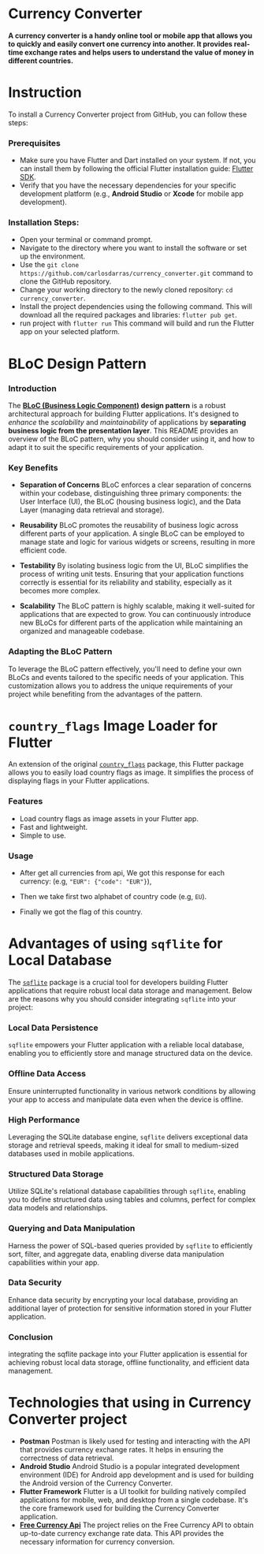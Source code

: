 # Currency Converter

**A currency converter is a handy online tool or mobile app that allows you to quickly and easily convert one currency into another. It provides real-time exchange rates and helps users to understand the value of money in different countries.**



# Instruction

  To install a Currency Converter project from GitHub, you can follow these steps:

### Prerequisites

- Make sure you have Flutter and Dart installed on your system. If not, you can install them by following the official Flutter installation guide:
  [Flutter SDK](https://flutter.dev/docs/get-started/install).
- Verify that you have the necessary dependencies for your specific development platform (e.g., **Android Studio** or **Xcode** for mobile app development).

### Installation Steps:

- Open your terminal or command prompt.
- Navigate to the directory where you want to install the software or set up the environment.
- Use the `git clone https://github.com/carlosdarras/currency_converter.git` command to clone the GitHub repository.
- Change your working directory to the newly cloned repository: `cd currency_converter`.
- Install the project dependencies using the following command. This will download all the required packages and libraries: `flutter pub get`.
- run project with `flutter run` This command will build and run the Flutter app on your selected platform.



# BLoC Design Pattern

### Introduction

The **[BLoC (Business Logic Component)](https://bloclibrary.dev/#/) design pattern** is a robust architectural approach for building Flutter applications. It's designed to *enhance* the *scalability* and *maintainability* of applications by **separating business logic from the presentation layer**. This README provides an overview of the BLoC pattern, why you should consider using it, and how to adapt it to suit the specific requirements of your application.

### Key Benefits
- **Separation of Concerns**
  BLoC enforces a clear separation of concerns within your codebase, distinguishing three primary components: the User Interface (UI), the BLoC (housing business logic), and the 
  Data Layer (managing data retrieval and storage).

- **Reusability**
  BLoC promotes the reusability of business logic across different parts of your application. A single BLoC can be employed to manage state and logic for various widgets or 
  screens, resulting in more efficient code.

- **Testability**
  By isolating business logic from the UI, BLoC simplifies the process of writing unit tests. Ensuring that your application functions correctly is essential for its reliability 
  and stability, especially as it becomes more complex.

- **Scalability**
  The BLoC pattern is highly scalable, making it well-suited for applications that are expected to grow. You can continuously introduce new BLoCs for different parts of the 
  application while maintaining an organized and manageable codebase.

### Adapting the BLoC Pattern

To leverage the BLoC pattern effectively, you'll need to define your own BLoCs and events tailored to the specific needs of your application. This customization allows you to address the unique requirements of your project while benefiting from the advantages of the pattern.



# `country_flags` Image Loader for Flutter

An extension of the original [`country_flags`](https://pub.dev/packages/country_flags) package, this Flutter package allows you to easily load country flags as image. 
It simplifies the process of displaying flags in your Flutter applications.

### Features

- Load country flags as image assets in your Flutter app.
- Fast and lightweight.
- Simple to use.


### Usage
- After get all currencies from api, We got this response for each currency:
  (e.g,
  `"EUR": {"code": "EUR"}`),

- Then we take first two alphabet of country code (e.g, `EU`).
- Finally we got the flag of this country.



# Advantages of using `sqflite` for Local Database
The [`sqflite`](https://pub.dev/packages/sqflite) package is a crucial tool for developers building Flutter applications that require robust local data storage and management. Below are the reasons why you should consider integrating `sqflite` into your project:

### Local Data Persistence
`sqflite` empowers your Flutter application with a reliable local database, enabling you to efficiently store and manage structured data on the device.

### Offline Data Access
Ensure uninterrupted functionality in various network conditions by allowing your app to access and manipulate data even when the device is offline.

### High Performance
Leveraging the SQLite database engine, `sqflite` delivers exceptional data storage and retrieval speeds, making it ideal for small to medium-sized databases used in mobile applications.

### Structured Data Storage
Utilize SQLite's relational database capabilities through `sqflite`, enabling you to define structured data using tables and columns, perfect for complex data models and relationships.

### Querying and Data Manipulation
Harness the power of SQL-based queries provided by `sqflite` to efficiently sort, filter, and aggregate data, enabling diverse data manipulation capabilities within your app.

### Data Security
Enhance data security by encrypting your local database, providing an additional layer of protection for sensitive information stored in your Flutter application.

### Conclusion
integrating the sqflite package into your Flutter application is essential for achieving robust local data storage, offline functionality, and efficient data management. 


# Technologies that using in **Currency Converter** project
- **Postman**
  Postman is likely used for testing and interacting with the API that provides currency exchange rates. It helps in ensuring the correctness of data retrieval.
- **Android Studio**
  Android Studio is a popular integrated development environment (IDE) for Android app development and is used for building the Android version of the Currency Converter.
- **Flutter Framework**
  Flutter is a UI toolkit for building natively compiled applications for mobile, web, and desktop from a single codebase. It's the core framework used for building the Currency 
  Converter application.
- **[Free Currency Api](https://app.freecurrencyapi.com/dashboard)**
  The project relies on the Free Currency API to obtain up-to-date currency exchange rate data. This API provides the necessary information for currency conversion.





